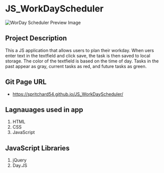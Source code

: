 # JS_WorkDayScheduler

![WorDay Scheduler Preview Image](./images/Screenshot%202023-10-26%20at%207.07.25 PM.png)


## Project Description
This a JS application that allows users to plan their workday. When uers enter text in the textfield and click save, the task is then saved to local storage. The color of the textfield is based on the time of day. Tasks in the past appear as gray, current tasks as red, and future tasks as green.

## Git Page URL
* https://spritchard54.github.io/JS_WorkDayScheduler/

## Lagnauages used in app
1. HTML
2. CSS
3. JavaScript

## JavaScript Libraries
1. jQuery
2. Day.JS
